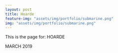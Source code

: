 ```yaml
---
layout: post
title: Hoarde
feature-img: "assets/img/portfolio/submarine.png"
img: "assets/img/portfolio/submarine.png"
---
```


This is the page for: HOARDE

MARCH 2019
